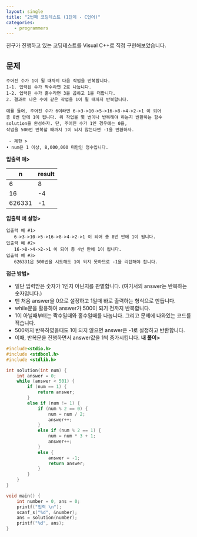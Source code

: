 ```yaml
---
layout: single
title: "2번째 코딩테스트 (1단계 - C언어)"
categories:
   - programmers
---
```

친구가 진행하고 있는 코딩테스트를 Visual C++로 직접 구현해보았습니다.

## 문제
```
주어진 수가 1이 될 때까지 다음 작업을 반복합니다.
1-1. 입력된 수가 짝수라면 2로 나눕니다.
1-2. 입력된 수가 홀수라면 3을 곱하고 1을 더합니다.
2. 결과로 나온 수에 같은 작업을 1이 될 때까지 반복합니다.

예를 들어, 주어진 수가 6이라면 6->3->10->5->16->8->4->2->1 이 되어
총 8번 만에 1이 됩니다. 위 작업을 몇 번이나 반복해야 하는지 반환하는 함수
solution을 완성하자. 단, 주어진 수가 1인 경우에는 0을,
작업을 500번 반복할 때까지 1이 되지 않는다면 -1을 반환하자.

 - 제한 >
• num은 1 이상, 8,000,000 미만인 정수입니다.
```
**입출력 예>**

n|result
---|---
6|8
16|-4
626331|-1

**입출력 예 설명>**
```
입출력 예 #1>
   6->3->10->5->16->8->4->2->1 이 되어 총 8번 만에 1이 됩니다.
입출력 예 #2>
   16->8->4->2->1 이 되어 총 4번 만에 1이 됩니다.
입출력 예 #3>
   626331은 500번을 시도해도 1이 되지 못하므로 -1을 리턴해야 합니다.
```

**접근 방법>**
- 일단 입력받은 숫자가 1인지 아닌지를 판별합니다. (여기서의 answer는 반복하는 숫자입니다.)
- 맨 처음 answer을 0으로 설정하고 1일때 바로 출력하는 형식으로 만듭니다.
- while문을 활용하여 answer가 500이 되기 전까지 반복합니다.
- 1이 아닐때부터는 짝수일때와 홀수일때를 나눕니다. 그리고 문제에 나와있는 코드를 적습니다.
- 500까지 반복하였을때도 1이 되지 않으면 answer은 -1로 설정하고 반환합니다.
- 이때, 반복문을 진행하면서 answer값을 1씩 증가시킵니다.
**내 풀이>**
```c
#include<stdio.h>
#include <stdbool.h>
#include <stdlib.h>

int solution(int num) {
    int answer = 0;
    while (answer < 501) {
        if (num == 1) {
            return answer;
        }
        else if (num != 1) {
            if (num % 2 == 0) {
                num = num / 2;
                answer++;
            }
            else if (num % 2 == 1) {
                num = num * 3 + 1;
                answer++;
            }
            else {
                answer = -1;
                return answer;
            }
        }
    }
}

void main() {
    int number = 0, ans = 0;
    printf("입력 \n");
    scanf_s("%d", &number);
    ans = solution(number);
    printf("%d", ans);
}
```
<br><br>

